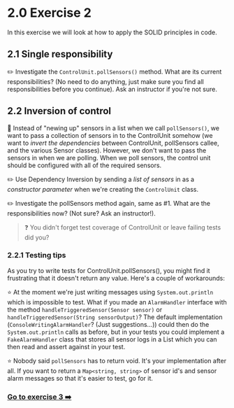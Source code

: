 # 2.0 Exercise 2

In this exercise we will look at how to apply the SOLID principles in code.

## 2.1 Single responsibility

 :pencil2: Investigate the `ControlUnit.pollSensors()` method. What are its current responsibilities? (No need to do anything, just make sure you find all responsibilities before you continue). Ask an instructor if you're not sure.

## 2.2 Inversion of control

:book: Instead of "newing up" sensors in a list when we call `pollSensors()`, we want to pass a collection of sensors in to the ControlUnit somehow (we want to _invert the dependencies_ between ControlUnit, pollSensors callee, and the various Sensor classes). However, we don't want to pass the sensors in when we are polling. When we poll sensors, the control unit should be configured with all of the required sensors.

:pencil2: Use Dependency Inversion by sending a _list of sensors_ in as a _constructor parameter_ when we're creating the `ControlUnit` class.

:pencil2: Investigate the pollSensors method again, same as #1. What are the responsibilities now? (Not sure? Ask an instructor!).

> :question: You didn't forget test coverage of ControlUnit or leave failing tests did you?

### 2.2.1 Testing tips

As you try to write tests for ControlUnit.pollSensors(), you might find it frustrating that it doesn't return any value. Here's a couple of workarounds:

:star: At the moment we're just writing messages using `System.out.println` which is impossible to test. What if you made an `AlarmHandler` interface with the method `handleTriggeredSensor(Sensor sensor)` or `handleTriggeredSensor(String sensorOutput)`?
The default implementation (`ConsoleWritingAlarmHandler`? (Just suggestions...)) could then do the `System.out.println` calls as before, but in your tests you could implement a `FakeAlarmHandler` class that stores all
sensor logs in a List which you can then read and assert against in your test.

:star: Nobody said ``pollSensors`` has to return void. It's your implementation after all. If you want to return a `Map<string, string>` of sensor id's and sensor alarm messages so that it's easier to test, go for it.

### [Go to exercise 3 :arrow_right:](exercise-3.md)
